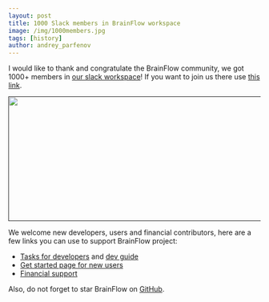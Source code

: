 ```yaml
---
layout: post
title: 1000 Slack members in BrainFlow workspace
image: /img/1000members.jpg
tags: [history]
author: andrey_parfenov
---
```


I would like to thank and congratulate the BrainFlow community, we got 1000+ members in [our slack workspace](https://openbraintalk.slack.com/)! 
If you want to join us there use [this link](https://c6ber255cc.execute-api.eu-west-1.amazonaws.com/Express/).


<div style="text-align: center">
    <a href="" title="slack" target="_blank" align="center">
        <img width="640" height="249" src="https://live.staticflickr.com/65535/52626552063_dddcf47390_z.jpg">
    </a>
</div>

We welcome new developers, users and financial contributors, here are a few links you can use to support BrainFlow project:

* [Tasks for developers](https://github.com/brainflow-dev/brainflow/issues) and [dev guide](https://brainflow.readthedocs.io/en/stable/BrainFlowDev.html)
* [Get started page for new users](https://brainflow.org/get_started/?)
* [Financial support](https://opencollective.com/brainflow)

Also, do not forget to star BrainFlow on [GitHub](https://github.com/brainflow-dev/brainflow).

